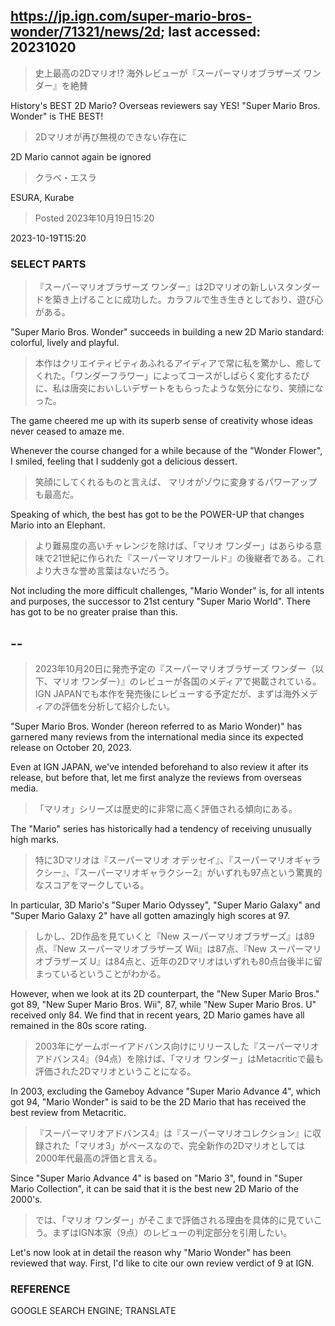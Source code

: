 ##  https://jp.ign.com/super-mario-bros-wonder/71321/news/2d; last accessed: 20231020

> 史上最高の2Dマリオ!? 海外レビューが『スーパーマリオブラザーズ ワンダー』を絶賛

History's BEST 2D Mario? Overseas reviewers say YES! "Super Mario Bros. Wonder" is THE BEST!

> 2Dマリオが再び無視のできない存在に

2D Mario cannot again be ignored

> クラベ・エスラ 

ESURA, Kurabe

> Posted 2023年10月19日15:20

2023-10-19T15:20
 
### SELECT PARTS 
 

> 『スーパーマリオブラザーズ ワンダー』は2Dマリオの新しいスタンダードを築き上げることに成功した。カラフルで生き生きとしており、遊び心がある。

"Super Mario Bros. Wonder" succeeds in building a new 2D Mario standard: colorful, lively and playful.

> 本作はクリエイティビティあふれるアイディアで常に私を驚かし、癒してくれた。「ワンダーフラワー」によってコースがしばらく変化するたびに、私は唐突においしいデザートをもらったような気分になり、笑顔になった。

The game cheered me up with its superb sense of creativity whose ideas never ceased to amaze me.

Whenever the course changed for a while because of the "Wonder Flower", I smiled, feeling that I suddenly got a delicious dessert. 

> 笑顔にしてくれるものと言えば、 マリオがゾウに変身するパワーアップも最高だ。

Speaking of which, the best has got to be the POWER-UP that changes Mario into an Elephant.

> より難易度の高いチャレンジを除けば、「マリオ ワンダー」はあらゆる意味で21世紀に作られた『スーパーマリオワールド』の後継者である。これより大きな誉め言葉はないだろう。

Not including the more difficult challenges, "Mario Wonder" is, for all intents and purposes, the successor to 21st century "Super Mario World". There has got to be no greater praise than this.


## --


> 2023年10月20日に発売予定の『スーパーマリオブラザーズ ワンダー（以下、マリオ ワンダー）』のレビューが各国のメディアで掲載されている。IGN JAPANでも本作を発売後にレビューする予定だが、まずは海外メディアの評価を分析して紹介したい。

"Super Mario Bros. Wonder (hereon referred to as Mario Wonder)" has garnered many reviews from the international media since its expected release on October 20, 2023. 

Even at IGN JAPAN, we've intended beforehand to also review it after its release, but before that, let me first analyze the reviews from overseas media.
 
> 「マリオ」シリーズは歴史的に非常に高く評価される傾向にある。

The "Mario" series has historically had a tendency of receiving unusually high marks.

> 特に3Dマリオは『スーパーマリオ オデッセイ』、『スーパーマリオギャラクシー』、『スーパーマリオギャラクシー2』がいずれも97点という驚異的なスコアをマークしている。

In particular, 3D Mario's "Super Mario Odyssey", "Super Mario Galaxy" and "Super Mario Galaxy 2" have all gotten amazingly high scores at 97.

> しかし、2D作品を見ていくと『New スーパーマリオブラザーズ』は89点、『New スーパーマリオブラザーズ Wii』は87点、『New スーパーマリオブラザーズ U』は84点と、近年の2Dマリオはいずれも80点台後半に留まっているということがわかる。

However, when we look at its 2D counterpart, the "New Super Mario Bros." got 89, "New Super Mario Bros. Wii", 87, while "New Super Mario Bros. U" received only 84. We find that in recent years, 2D Mario games have all remained in the 80s score rating.

> 2003年にゲームボーイアドバンス向けにリリースした『スーパーマリオアドバンス4』（94点）を除けば、「マリオ ワンダー」はMetacriticで最も評価された2Dマリオということになる。

In 2003, excluding the Gameboy Advance "Super Mario Advance 4", which got 94, "Mario Wonder" is said to be the 2D Mario that has received the best review from Metacritic. 

> 『スーパーマリオアドバンス4』は『スーパーマリオコレクション』に収録された「マリオ3」がベースなので、完全新作の2Dマリオとしては2000年代最高の評価と言える。

Since "Super Mario Advance 4" is based on "Mario 3", found in "Super Mario Collection", it can be said that it is the best new 2D Mario of the 2000's.

> では、「マリオ ワンダー」がそこまで評価される理由を具体的に見ていこう。まずはIGN本家（9点）のレビューの判定部分を引用したい。

Let's now look at in detail the reason why "Mario Wonder" has been reviewed that way. First, I'd like to cite our own review verdict of 9 at IGN.


### REFERENCE

GOOGLE SEARCH ENGINE; TRANSLATE
